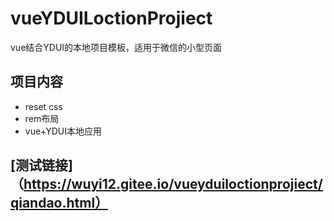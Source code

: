 # vueYDUILoctionProjiect
vue结合YDUI的本地项目模板，适用于微信的小型页面
## 项目内容
* reset css
* rem布局
* vue+YDUI本地应用

## [测试链接]（https://wuyi12.gitee.io/vueyduiloctionprojiect/qiandao.html）

